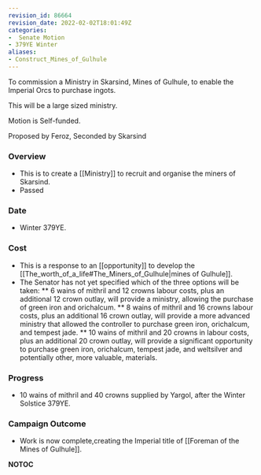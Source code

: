 ```yaml
---
revision_id: 86664
revision_date: 2022-02-02T18:01:49Z
categories:
-  Senate Motion
- 379YE Winter
aliases:
- Construct_Mines_of_Gulhule
---
```


To commission a Ministry in Skarsind, Mines of Gulhule, to enable the Imperial Orcs to purchase ingots. 

This will be a large sized ministry. 

Motion is Self-funded.

Proposed by Feroz, Seconded by Skarsind 

### Overview
* This is to create a [[Ministry]] to recruit and organise the miners of Skarsind.
* Passed

### Date
* Winter 379YE.

### Cost
* This is a response to an [[opportunity]] to develop the [[The_worth_of_a_life#The_Miners_of_Gulhule|mines of Gulhule]].
* The Senator has not yet specified which of the three options will be taken:
** 6 wains of mithril and 12 crowns labour costs, plus an additional 12 crown outlay, will provide a ministry, allowing the purchase of green iron and orichalcum.
** 8 wains of mithril and 16 crowns labour costs, plus an additional 16 crown outlay, will provide a more advanced ministry that allowed the controller to purchase green iron, orichalcum, and tempest jade.
** 10 wains of mithril and 20 crowns in labour costs, plus an additional 20 crown outlay, will provide a significant opportunity to purchase green iron, orichalcum, tempest jade, and weltsilver and potentially other, more valuable, materials.

### Progress
* 10 wains of mithril and 40 crowns supplied by Yargol, after the Winter Solstice 379YE.

### Campaign Outcome
* Work is now complete,creating the Imperial title of [[Foreman of the Mines of Gulhule]].



__NOTOC__